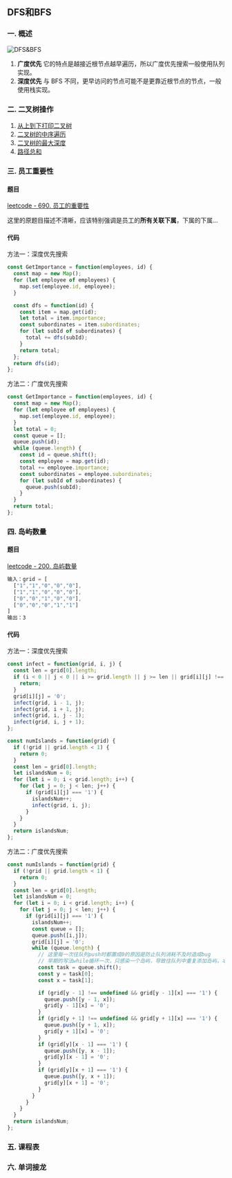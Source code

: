## DFS和BFS

### 一. 概述
![DFS&BFS](http://img.vanilla.ink/me/webproject/FE-Summary/Algorithm/Algorithm/DFS%26BFS.png?x-oss-process=image/resize,w_500)

1. **广度优先**
    它的特点是越接近根节点越早遍历，所以广度优先搜索一般使用队列实现。
2. **深度优先**
    与 BFS 不同，更早访问的节点可能不是更靠近根节点的节点，一般使用栈实现。

### 二. 二叉树操作
1. [从上到下打印二叉树](./BinaryTreePrint.md)
2. [二叉树的中序遍历](./BinaryTreeInorderTraversal.md)
3. [二叉树的最大深度](./BinaryTreeBasicOperation.md)
4. [路径总和](./PathSum.md)

### 三. 员工重要性
#### 题目
[leetcode - 690. 员工的重要性](https://leetcode.cn/problems/employee-importance/solution/yuan-gong-de-zhong-yao-xing-by-leetcode-h6xre/)  

这里的原题目描述不清晰，应该特别强调是员工的**所有关联下属**，下属的下属...

#### 代码
方法一：深度优先搜索
```js
const GetImportance = function(employees, id) {
  const map = new Map();
  for (let employee of employees) {
    map.set(employee.id, employee);
  }

  const dfs = function(id) {
    const item = map.get(id);
    let total = item.importance;
    const subordinates = item.subordinates;
    for (let subId of subordinates) {
      total += dfs(subId);
    }
    return total;
  };
  return dfs(id);
};
```
方法二：广度优先搜索
```js
const GetImportance = function(employees, id) {
  const map = new Map();
  for (let employee of employees) {
    map.set(employee.id, employee);
  }
  let total = 0;
  const queue = [];
  queue.push(id);
  while (queue.length) {
    const id = queue.shift();
    const employee = map.get(id);
    total += employee.importance;
    const subordinates = employee.subordinates;
    for (let subId of subordinates) {
      queue.push(subId);
    }
  }
  return total;
};
```


### 四. 岛屿数量
#### 题目
[leetcode - 200. 岛屿数量](https://leetcode.cn/problems/number-of-islands/solution/dao-yu-shu-liang-by-leetcode/)  
```js
输入：grid = [
  ["1","1","0","0","0"],
  ["1","1","0","0","0"],
  ["0","0","1","0","0"],
  ["0","0","0","1","1"]
]
输出：3
```

#### 代码
方法一：深度优先搜索
```js
const infect = function(grid, i, j) {
  const len = grid[0].length;
  if (i < 0 || j < 0 || i >= grid.length || j >= len || grid[i][j] !== '1') {
    return;
  }
  grid[i][j] = '0';
  infect(grid, i - 1, j);
  infect(grid, i + 1, j);
  infect(grid, i, j - 1);
  infect(grid, i, j + 1);
};

const numIslands = function(grid) {
  if (!grid || grid.length < 1) {
    return 0;
  }
  const len = grid[0].length;
  let islandsNum = 0;
  for (let i = 0; i < grid.length; i++) {
    for (let j = 0; j < len; j++) {
      if (grid[i][j] === '1') {
        islandsNum++;
        infect(grid, i, j);
      }
    }
  }
  return islandsNum;
};
```
方法二：广度优先搜索
```js
const numIslands = function(grid) {
  if (!grid || grid.length < 1) {
    return 0;
  }
  const len = grid[0].length;
  let islandsNum = 0;
  for (let i = 0; i < grid.length; i++) {
    for (let j = 0; j < len; j++) {
      if (grid[i][j] === '1') {
        islandsNum++;
        const queue = [];
        queue.push([i,j]);
        grid[i][j] = '0';
        while (queue.length) {
          // 这里每一次往队列push时都置成0的原因是防止队列消耗不及时造成bug
          // 早期的写法while循环一次，只感染一个岛屿，导致往队列中重复添加岛屿，本身就会造成重复循环浪费资源，个别情况下还会死循环
          const task = queue.shift();
          const y = task[0];
          const x = task[1];

          if (grid[y - 1] !== undefined && grid[y - 1][x] === '1') {
            queue.push([y - 1, x]);
            grid[y - 1][x] = '0';
          }
          if (grid[y + 1] !== undefined && grid[y + 1][x] === '1') {
            queue.push([y + 1, x]);
            grid[y + 1][x] = '0';
          }
          if (grid[y][x - 1] === '1') {
            queue.push([y, x - 1]);
            grid[y][x - 1] = '0';
          }
          if (grid[y][x + 1] === '1') {
            queue.push([y, x + 1]);
            grid[y][x + 1] = '0';
          }
        }
      }
    }
  }
  return islandsNum;
};
```

### 五. 课程表

### 六. 单词接龙
